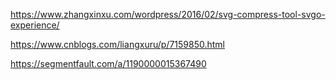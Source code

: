 https://www.zhangxinxu.com/wordpress/2016/02/svg-compress-tool-svgo-experience/

https://www.cnblogs.com/liangxuru/p/7159850.html

https://segmentfault.com/a/1190000015367490